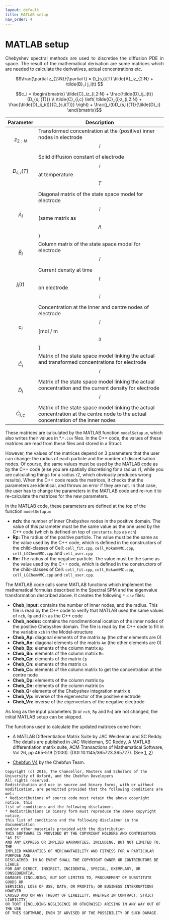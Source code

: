 ```yaml
---
layout: default
title: MATLAB setup
nav_order: 4
---
```



# MATLAB setup

<p style='text-align: justify;'>
Chebyshev spectral methods are used to discretise the diffusion PDE in space. The result of 
the mathematical derivation are some matrices which are needed to calculate the derivatives, 
actual concentrations etc.
</p>

$$\frac{\partial z_{2:N}}{\partial t} = D_{s,i}(T) \tilde{A}_iz_{2:N}  + \tilde{B}_i j_i(t) $$

$$c_i = \begin{bmatrix} \tilde{C}_iz_{i,2:N} + \frac{\tilde{D}_ij_i(t)}{D_{s,i(T)}} \\ \tilde{C}_{i,c} \left( \tilde{C}_{i}z_{i,2:N} +  \frac{\tilde{D}_ij_i(t)}{D_{s,i(T)}} \right) + \frac{j_i(t)D_{s,i}(T)}{\tilde{D}_i} \end{bmatrix}$$


| Parameter             | Description |
|-----------------------|-------------|
| $$z_{2:N}$$           | Transformed concentration at the (positive) inner nodes in electrode $$i$$                                                            |
| $$D_{s,i}(T)$$        | Solid diffusion constant of electrode $$i$$ at temperature $$T$$                                                                      |
| $$\tilde{A}_i$$       | Diagonal matrix of the state space model for electrode $$i$$ (same matrix as $$\Lambda$$)                                             |
| $$\tilde{B}_i$$       | Column matrix of the state space model for electrode $$i$$                                                                            |
| $$j_i(t)$$            | Current density at time $$t$$ on electrode $$i$$                                                                                      |
| $$c_i$$               |  Concentration at the inner and centre nodes of electrode $$i$$ [mol / m$$^3$$]                                                       |
| $$\tilde{C}_i$$       | Matrix of the state space model linking the actual and transformed concentrations for electrode $$i$$                                 |
| $$\tilde{D}_i$$       | Matrix of the state space model linking the actual concentration and the current density for electrode $$i$$                          |
| $$\tilde{C}_{i,c}$$   | Matrix of the state space model linking the actual concentration at the centre node to the actual concentration of the inner nodes    |


These matrices are calculated by the MATLAB function ```modelSetup.m```, which also writes their values in *.```*.csv``` files. In the C++ code, the values of these matrices are read from these files and stored in a Struct.

However, the values of the matrices depend on 3 parameters that the user can change: the radius of each particle and the number of discretisation nodes. Of course, the same values must be used by the MATLAB code as by the C++ code (else you are spatially discretising for a radius r1, while you are calculating things for a radius r2, which obviously produces wrong results). When the C++ code reads the matrices, it checks that the parameters are identical, and throws an error if they are not. In that case, the user has to change the parameters in the MATLAB code and re-run it to re-calculate the matrices for the new parameters.


In the MATLAB code, these parameters are defined at the top of the function ```modelSetup.m```
- **nch:** the number of inner Chebyshev nodes in the positive domain. The value of this parameter must be the same value as the one used by the C++ code (which is defined on top of ```constants.hpp``` as ```nch```)
- **Rp:** The radius of the positive particle. The value must be the same as the value used by the C++ code, which is defined in the constructors of the child-classes of Cell: ```cell_fit.cpp```, ```cell_KokamNMC.cpp```, ```cell_LGChemNMC.cpp``` and ```cell_user.cpp```
- **Rn:** The radius of the negative particle. The value must be the same as the value used by the C++ code, which is defined in the constructors of the child-classes of Cell: ```cell_fit.cpp```, ```cell_KokamNMC.cpp```, ```cell_LGChemNMC.cpp``` and ```cell_user.cpp```.


The MATLAB code calls some MATLAB functions which implement the mathematical formulas described in the Spectral SPM and the eigenvalue transformation described above. It creates the following ```*.csv``` files:

- **Cheb_input:** contains the number of inner nodes, and the radius. This file is read by the C++ code to verify that MATLAB used the same values of ```nch```, ```Rp``` and ```Rn``` as the C++ code
- **Cheb_nodes:** contains the nondimentional location of the inner nodes of the positive Chebyshev domain. The file is read by the C++ code to fill in the variable ```xch``` in the Model-structure
- **Cheb_Ap:** diagonal elements of the matrix ```Ap``` (the other elements are 0)
- **Cheb_An:** diagonal elements of the matrix ```An``` (the other elements are 0)
- **Cheb_Bp:** elements of the column matrix ```Bp```
- **Cheb_Bn:** elements of the column matrix ```Bn```
- **Cheb_Cp:** elements of the matrix ```Cp```
- **Cheb_Cn:** elements of the matrix ```Cn```
- **Cheb_Cc:** elements of the column matrix to get the concentration at the centre node
- **Cheb_Dp:** elements of the column matrix ```Dp```
- **Cheb_Dn:** elements of the column matrix ```Dn```
- **Cheb_Q:** elements of the Chebyshev integration matrix ```Q```
- **Cheb_Vp:** inverse of the eigenvector of the positive electrode
- **Cheb_Vn:** inverse of the eigenvectors of the negative electrode


As long as the input parameters (```N``` or ```nch```, ```Rp``` and ```Rn```) are not changed, the initial MATLAB setup can be skipped.

The functions used to calculate the updated matrices come from:

- A MATLAB Differentiation Matrix Suite by JAC Weideman and SC Reddy. The details are published in JAC Weideman, SC Reddy, A MATLAB differentiation matrix suite, ACM Transactions of Mathematical Software, Vol 26, pp 465-519 (2000). (DOI 10.1145/365723.365727). (See [1](https://uk.mathworks.com/matlabcentral/fileexchange/29-dmsuite), [2](http://appliedmaths.sun.ac.za/~weideman/research/differ.html))

- [Chebfun V4](https://uk.mathworks.com/matlabcentral/fileexchange/23972-chebfun-v4-old-version-please-download-current-version-instead?focused=5592790&tab=function) by the Chebfun Team. 


```
Copyright (c) 2015, The Chancellor, Masters and Scholars of the University of Oxford, and the Chebfun Developers
All rights reserved.
Redistribution and use in source and binary forms, with or without
modification, are permitted provided that the following conditions are met:
* Redistributions of source code must retain the above copyright notice, this
list of conditions and the following disclaimer.
* Redistributions in binary form must reproduce the above copyright notice,
this list of conditions and the following disclaimer in the documentation
and/or other materials provided with the distribution
THIS SOFTWARE IS PROVIDED BY THE COPYRIGHT HOLDERS AND CONTRIBUTORS "AS IS"
AND ANY EXPRESS OR IMPLIED WARRANTIES, INCLUDING, BUT NOT LIMITED TO, THE
IMPLIED WARRANTIES OF MERCHANTABILITY AND FITNESS FOR A PARTICULAR PURPOSE ARE
DISCLAIMED. IN NO EVENT SHALL THE COPYRIGHT OWNER OR CONTRIBUTORS BE LIABLE
FOR ANY DIRECT, INDIRECT, INCIDENTAL, SPECIAL, EXEMPLARY, OR CONSEQUENTIAL
DAMAGES (INCLUDING, BUT NOT LIMITED TO, PROCUREMENT OF SUBSTITUTE GOODS OR
SERVICES; LOSS OF USE, DATA, OR PROFITS; OR BUSINESS INTERRUPTION) HOWEVER
CAUSED AND ON ANY THEORY OF LIABILITY, WHETHER IN CONTRACT, STRICT LIABILITY,
OR TORT (INCLUDING NEGLIGENCE OR OTHERWISE) ARISING IN ANY WAY OUT OF THE USE
OF THIS SOFTWARE, EVEN IF ADVISED OF THE POSSIBILITY OF SUCH DAMAGE.
```